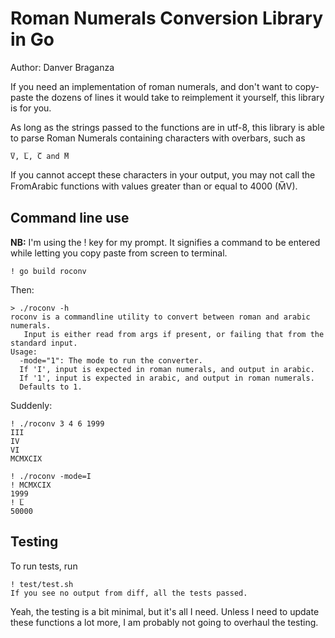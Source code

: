 Roman Numerals Conversion Library in Go
=======================================

Author: Danver Braganza

If you need an implementation of roman numerals, and don't want to
copy-paste the dozens of lines it would take to reimplement it
yourself, this library is for you.

As long as the strings passed to the functions are in utf-8, this
library is able to parse Roman Numerals containing characters with
overbars, such as

    ̅V, ̅L, ̅C and ̅M

If you cannot accept these characters in your output, you may not call
the FromArabic functions with values greater than or equal to 4000
(M̅V).

Command line use
----------------

**NB:** I'm using the ! key for my prompt. It signifies a command to be entered while letting you copy paste from screen to terminal.

    ! go build roconv

Then:

    > ./roconv -h
    roconv is a commandline utility to convert between roman and arabic numerals.
	   Input is either read from args if present, or failing that from the standard input.
    Usage:
      -mode="1": The mode to run the converter.
      If 'I', input is expected in roman numerals, and output in arabic.
      If '1', input is expected in arabic, and output in roman numerals.
      Defaults to 1.

Suddenly:

    ! ./roconv 3 4 6 1999
    III
    IV
    VI
    MCMXCIX

    ! ./roconv -mode=I
    ! MCMXCIX
    1999
    ! ̅L
    50000

Testing
-------

To run tests, run

    ! test/test.sh
    If you see no output from diff, all the tests passed.

Yeah, the testing is a bit minimal, but it's all I need. Unless I need
to update these functions a lot more, I am probably not going to
overhaul the testing.


